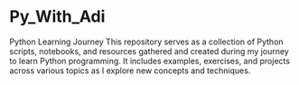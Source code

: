 # Py_With_Adi
Python Learning Journey This repository serves as a collection of Python scripts, notebooks, and resources gathered and created during my journey to learn Python programming. It includes examples, exercises, and projects across various topics as I explore new concepts and techniques.
